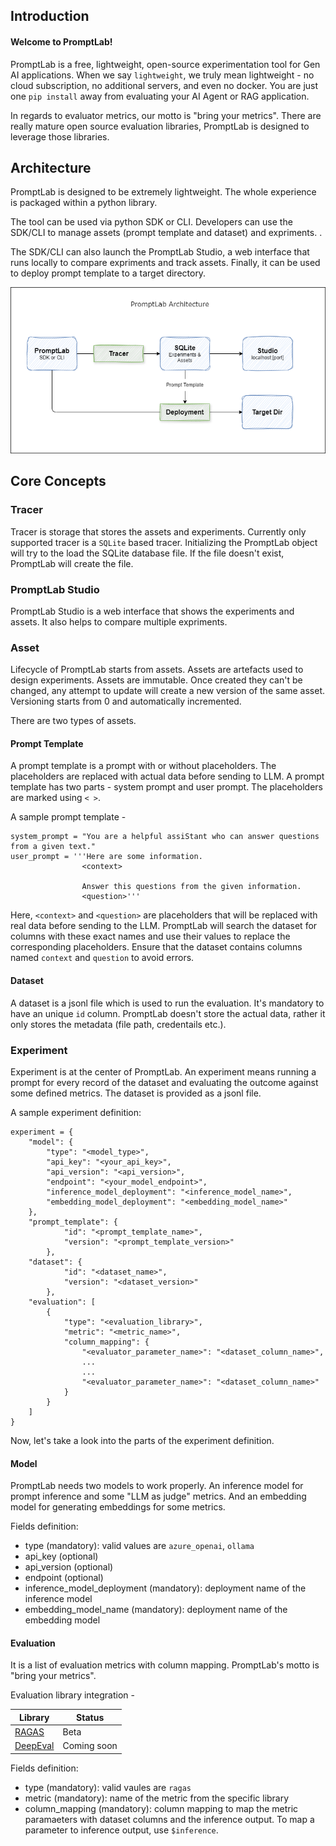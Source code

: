 ## Introduction

<h4>Welcome to PromptLab!</h4>

PromptLab is a free, lightweight, open-source experimentation tool for Gen AI applications. When we say `lightweight`, we truly mean lightweight - no cloud subscription, no additional servers, and even no docker. You are just one `pip install` away from evaluating your AI Agent or RAG application.

In regards to evaluator metrics, our motto is "bring your metrics". There are really mature open source evaluation libraries, PromptLab is designed to leverage those libraries.

## Architecture

PromptLab is designed to be extremely lightweight. The whole experience is packaged within a python library.

The tool can be used via python SDK or CLI. Developers can use the SDK/CLI to manage assets (prompt template and dataset) and expriments. .

The SDK/CLI can also launch the PromptLab Studio, a web interface that runs locally to compare expriments and track assets. Finally, it can be used to deploy prompt template to a target directory.

<img alt="architecture" src="../img/architecture.png" style="">

## Core Concepts

### Tracer

Tracer is storage that stores the assets and experiments. Currently only supported tracer is a `SQLite` based tracer. Initializing the PromptLab object will try to the load the SQLite database file. If the file doesn't exist, PromptLab will create the file.

### PromptLab Studio

PromptLab Studio is a web interface that shows the experiments and assets. It also helps to compare multiple expriments.

### Asset

Lifecycle of PromptLab starts from assets. Assets are artefacts used to design experiments. Assets are immutable. Once created they can't be changed, any attempt to update will create a new version of the same asset. Versioning starts from 0 and automatically incremented. 

There are two types of assets.

#### Prompt Template
A prompt template is a prompt with or without placeholders. The placeholders are replaced with actual data before sending to LLM. A prompt template has two parts - system prompt and user prompt. The placeholders are marked using `< >`. 

A sample prompt template -

    system_prompt = "You are a helpful assiStant who can answer questions from a given text."
    user_prompt = '''Here are some information. 
                    <context>

                    Answer this questions from the given information.
                    <question>'''

Here, `<context>` and `<question>` are placeholders that will be replaced with real data before sending to the LLM. PromptLab will search the dataset for columns with these exact names and use their values to replace the corresponding placeholders. Ensure that the dataset contains columns named `context` and `question` to avoid errors.

#### Dataset
A dataset is a jsonl file which is used to run the evaluation. It's mandatory to have an unique `id` column. PromptLab doesn't store the actual data, rather it only stores the metadata (file path, credentails etc.).

### Experiment
Experiment is at the center of PromptLab. An experiment means running a prompt for every record of the dataset and evaluating the outcome against some defined metrics. The dataset is provided as a jsonl file.

A sample experiment definition:

    experiment = {
        "model": {
            "type": "<model_type>",
            "api_key": "<your_api_key>",
            "api_version": "<api_version>",
            "endpoint": "<your_model_endpoint>",
            "inference_model_deployment": "<inference_model_name>",
            "embedding_model_deployment": "<embedding_model_name>"
        },
        "prompt_template": {
                "id": "<prompt_template_name>",
                "version": "<prompt_template_version>"
            },
        "dataset": {
                "id": "<dataset_name>",
                "version": "<dataset_version>"
            },
        "evaluation": [
            {
                "type": "<evaluation_library>",
                "metric": "<metric_name>",
                "column_mapping": {
                    "<evaluator_parameter_name>": "<dataset_column_name>",
                    ...
                    ...
                    "<evaluator_parameter_name>": "<dataset_column_name>"
                }
            }
        ]
    }

Now, let's take a look into the parts of the experiment definition.

#### Model

PromptLab needs two models to work properly. An inference model for prompt inference and some "LLM as judge" metrics. And an embedding model for generating embeddings for some metrics.

Fields definition:

- type (mandatory): valid values are `azure_openai`, `ollama` 
- api_key (optional)
- api_version (optional)
- endpoint (optional)
- inference_model_deployment (mandatory): deployment name of the inference model
- embedding_model_name (mandatory): deployment name of the embedding model

#### Evaluation

It is a list of evaluation metrics with column mapping. PromptLab's motto is "bring your metrics". 

Evaluation library integration -

| Library | Status |
|----------|----------|
| [RAGAS](https://www.ragas.io/) | Beta |
| [DeepEval](https://docs.confident-ai.com/) | Coming soon |

Fields definition:

- type (mandatory): valid vaules are `ragas`
- metric (mandatory): name of the metric from the specific library
- column_mapping (mandatory): column mapping to map the metric paramaeters with dataset columns and the inference output. To map a parameter to inference output, use `$inference`.